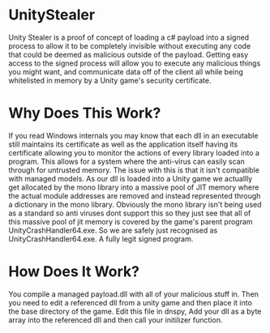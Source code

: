 # UnityStealer
Unity Stealer is a proof of concept of loading a c# payload into a signed process to allow it to be completely invisible without executing any code that could be deemed as malicious outside of the payload. Getting easy access to the signed process will allow you to execute any malicious things you might want, and communicate data off of the client all while being whitelisted in memory by a Unity game's security certificate.
<br>

# Why Does This Work?
If you read Windows internals you may know that each dll in an executable still maintains its certificate as well as the application itself having its certificate allowing you to monitor the actions of every library loaded into a program. This allows for a system where the anti-virus can easily scan through for untrusted memory. The issue with this is that it isn't compatible with managed models. As our dll is loaded into a Unity game we actuallly get allocated by the mono library into a massive pool of JIT memory where the actual module addresses are removed and instead represented through a dictionary in the mono library. Obviously the mono library isn't being used as a standard so anti viruses dont support this so they just see that all of this massive pool of jit memory is covered by the game's parent program UnityCrashHandler64.exe. So we are safely just recognised as UnityCrashHandler64.exe. A fully legit signed program.
<br>

# How Does It Work?
You compile a managed payload.dll with all of your malicious stuff in. 
Then you need to edit a referenced dll from a unity game and then place it into the base directory of the game.
Edit this file in dnspy, Add your dll as a byte array into the referenced dll and then call your initilizer function.

